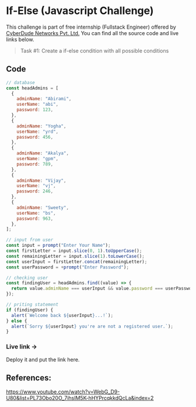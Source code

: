 # If-Else (Javascript Challenge)

This challenge is part of free internship (Fullstack Engineer) offered by [CyberDude Networks Pvt. Ltd.](https://cyberdudenetworks.com) You can find all the source code and live links below.

> Task #1: Create a if-else condition with all possible conditions

## Code

```js
// database
const headAdmins = [
  {
    adminName: "Abirami",
    userName: "abi",
    password: 123,
  },
  {
    adminName: "Yogha",
    userName: "yrd",
    password: 456,
  },
  {
    adminName: "Akalya",
    userName: "gpm",
    password: 789,
  },
  {
    adminName: "Vijay",
    userName: "vj",
    password: 246,
  },
  {
    adminName: "Sweety",
    userName: "bs",
    password: 963,
  },
];

// input from user
const input = prompt("Enter Your Name");
const firstLetter = input.slice(0, 1).toUpperCase();
const remainingLetter = input.slice(1).toLowerCase();
const userInput = firstLetter.concat(remainingLetter);
const userPassword = +prompt("Enter Password");

// checking user
const findingUser = headAdmins.find((value) => {
  return value.adminName === userInput && value.password === userPassword;
});

// priting statement
if (findingUser) {
  alert(`Welcome back ${userInput}...!`);
} else {
  alert(`Sorry ${userInput} you're are not a registered user.`);
}
```

### Live link ->

Deploy it and put the link here.

## References:

https://www.youtube.com/watch?v=WebG_D9-U80&list=PL73Obo20O_7ihsIM5K-hHYPrcqkkdQcLa&index=2 
